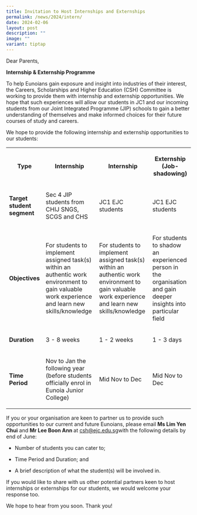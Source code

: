 ```yaml
---
title: Invitation to Host Internships and Externships
permalink: /news/2024/intern/
date: 2024-02-06
layout: post
description: ""
image: ""
variant: tiptap
---
```

<p>Dear Parents,</p>
<p><strong>Internship &amp; Externship Programme</strong>
</p>
<p>To help Eunoians gain exposure and insight into industries of their interest,
the Careers, Scholarships and Higher Education (CSH) Committee is working
to provide them with internship and externship opportunities. We hope that
such experiences will allow our students in JC1 and our incoming students
from our Joint Integrated Programme (JIP) schools to gain a better understanding
of themselves and&nbsp;make informed choices for their future courses of
study and careers.</p>
<p>We hope to provide the following internship and externship opportunities
to our students:</p>
<table>
<tbody>
<tr>
<th rowspan="1" colspan="1">
<p><strong>Type</strong>
</p>
</th>
<th rowspan="1" colspan="1">
<p><strong>Internship</strong>
</p>
</th>
<th rowspan="1" colspan="1">
<p><strong>Internship</strong>
</p>
</th>
<th rowspan="1" colspan="1">
<p>Externship (Job-shadowing)</p>
</th>
</tr>
<tr>
<td rowspan="1" colspan="1">
<p><strong>Target student segment</strong>
</p>
</td>
<td rowspan="1" colspan="1">
<p>Sec 4 JIP students from CHIJ SNGS, SCGS and CHS</p>
</td>
<td rowspan="1" colspan="1">
<p>JC1 EJC students</p>
</td>
<td rowspan="1" colspan="1">
<p>JC1 EJC students</p>
</td>
</tr>
<tr>
<td rowspan="1" colspan="1">
<p><strong>Objectives</strong>
</p>
</td>
<td rowspan="1" colspan="1">
<p>For students to implement assigned task(s) within an authentic work environment
to gain valuable work experience and learn new skills/knowledge</p>
</td>
<td rowspan="1" colspan="1">
<p>For students to implement assigned task(s) within an authentic work environment
to gain valuable work experience and learn new skills/knowledge</p>
</td>
<td rowspan="1" colspan="1">
<p>For students to shadow an experienced person in the organisation and gain
deeper insights into particular field</p>
</td>
</tr>
<tr>
<td rowspan="1" colspan="1">
<p><strong>Duration</strong>
</p>
</td>
<td rowspan="1" colspan="1">
<p>3 - 8 weeks</p>
</td>
<td rowspan="1" colspan="1">
<p>1 - 2 weeks</p>
</td>
<td rowspan="1" colspan="1">
<p>1 - 3 days</p>
</td>
</tr>
<tr>
<td rowspan="1" colspan="1">
<p><strong>Time Period</strong>
</p>
</td>
<td rowspan="1" colspan="1">
<p>Nov to Jan the following year (before students officially enrol in Eunoia
Junior College)</p>
</td>
<td rowspan="1" colspan="1">
<p>Mid Nov to Dec</p>
</td>
<td rowspan="1" colspan="1">
<p>Mid Nov to Dec</p>
</td>
</tr>
</tbody>
</table>
<p>If you or your organisation are keen to partner us to provide such opportunities
to our current and future Eunoians, please email <strong>Ms Lim Yen Chui</strong> and <strong>Mr Lee Boon Ann </strong>at
<a href="mailto:csh.ejc.edu.sg" rel="noopener noreferrer nofollow" target="_blank">csh@ejc.edu.sg</a>with the following details by end of June:</p>
<ul data-tight="true" class="tight">
<li>
<p>Number of students you can cater to;</p>
</li>
<li>
<p>Time Period and Duration; and</p>
</li>
<li>
<p>A brief description of what the student(s) will be involved in.</p>
</li>
</ul>
<p>If you would like to share with us other potential partners keen to host
internships or externships for our students, we would welcome your response
too.</p>
<p>We hope to hear from you soon. Thank you!</p>